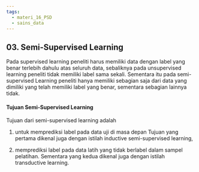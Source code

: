 ```yaml
---
tags:
  - materi_16_PSD
  - sains_data
---
```

## 03. Semi-Supervised Learning

Pada supervised learning peneliti harus memiliki data dengan label yang benar terlebih dahulu atas seluruh data, sebaliknya pada unsupervised learning peneliti tidak memiliki label sama sekali. Sementara itu pada semi-supervised Learning peneliti hanya memiliki sebagian saja dari data yang dimiliki yang telah memiliki label yang benar, sementara sebagian lainnya tidak.

#### Tujuan Semi-Supervised Learning

Tujuan dari semi-supervised learning adalah 
1) untuk memprediksi label pada data uji di masa depan
   Tujuan yang pertama dikenal juga dengan istilah inductive semi-supervised learning,

2) memprediksi label pada data latih yang tidak berlabel dalam sampel pelatihan.
   Sementara yang kedua dikenal juga dengan istilah transductive learning.
